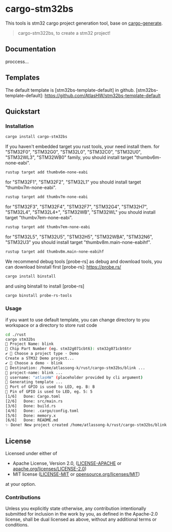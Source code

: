 # cargo-stm32bs

This tools is stm32 cargo project generation tool, base on
[cargo-generate].

[cargo-generate]: https://github.com/cargo-generate/cargo-generate/


> cargo-stm322bs, to create a stm32 project!

## Documentation

proccess...

## Templates

The default template is [stm32bs-template-default] in github.
[stm32bs-template-default]: https://github.com/AtlasHW/stm32bs-template-default 

## Quickstart

### Installation

```sh
cargo install cargo-stm32bs
```

If you haven't embedded target you rust tools, your need install them.
for "STM32F0", "STM32G0", "STM32L0", "STM32C0", "STM32U0", "STM32WL3", "STM32WB0"
family, you should install target "thumbv6m-none-eabi".
```sh
rustup target add thumbv6m-none-eabi
``` 

for "STM32F1", "STM32F2", "STM32L1" you should install target "thumbv7m-none-eabi".
```sh
rustup target add thumbv7m-none-eabi
``` 

for "STM32F3", "STM32F4", "STM32F7", "STM32G4", "STM32H7", "STM32L4", "STM32L4+",
"STM32WB", "STM32WL"  you should install target "thumbv7em-none-eabi".
```sh
rustup target add thumbv7em-none-eabi
``` 

for "STM32L5", "STM32U5", "STM32H5", "STM32WBA", "STM32N6", "STM32U3" you should install 
target "thumbv8m.main-none-eabihf".
```sh
rustup target add thumbv8m.main-none-eabihf
``` 

We recommend debug tools [probe-rs] as debug and download tools, you can download binstall first
[probe-rs]: https://probe.rs/
```sh
cargo install binstall
``` 
and using binstall to install [probe-rs]
```sh
cargo binstall probe-rs-tools
``` 


### Usage

if you want to use default template, you can change directory to you 
workspace or a directory to store rust code
```sh
cd ./rust
cargo stm32bs
🤷 Project Name: blink
🤷 Chip Part Number (eg. stm32g071cbt6): stm32g071cbt6tr
✔ 🤷 Choose a project type · Demo
Create a STM32 Demo project...
✔ 🤷 Choose a demo · blink
🔧 Destination: /home/atlassong-k/rust/cargo-stm32bs/blink ...
🔧 project-name: blink ...
🔧 username: "atlasHW" (placeholder provided by cli argument)
🔧 Generating template ...
🤷 Port of GPIO is used to LED, eg. B: B
🤷 Pin of GPIO is used to LED, eg. 5: 5
[1/6]   Done: Cargo.toml
[2/6]   Done: src/main.rs
[3/6]   Done: build.rs
[4/6]   Done: .cargo/config.toml
[5/6]   Done: memory.x
[6/6]   Done: README.md
✨ Done! New project created /home/atlassong-k/rust/cargo-stm32bs/blink
```

## License

Licensed under either of

* Apache License, Version 2.0, ([LICENSE-APACHE](LICENSE-APACHE)
  or [apache.org/licenses/LICENSE-2.0](https://www.apache.org/licenses/LICENSE-2.0))
* MIT license ([LICENSE-MIT](LICENSE-MIT) or [opensource.org/licenses/MIT](https://opensource.org/licenses/MIT))

at your option.

### Contributions

Unless you explicitly state otherwise, any contribution intentionally
submitted for inclusion in the work by you, as defined in the Apache-2.0
license, shall be dual licensed as above, without any additional terms or
conditions.




